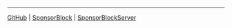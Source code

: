 
---

[GitHub](https://github.com/mchangrh/sb-mirror)
| [SponsorBlock](https://sponsor.ajay.app/) | [SponsorBlockServer](https://github.com/ajayyy/SponsorBlockServer)